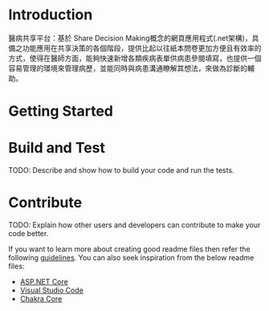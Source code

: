 # Introduction 
醫病共享平台：基於 Share Decision Making概念的網頁應用程式(.net架構)，具備之功能應用在共享決策的各個階段，提供比起以往紙本問卷更加方便且有效率的方式，使得在醫師方面，能夠快速新增各類疾病表單供病患參閱填寫，也提供一個容易管理的環境來管理病歷，並能同時與病患溝通瞭解其想法，來做為診斷的輔助。

# Getting Started


# Build and Test
TODO: Describe and show how to build your code and run the tests. 

# Contribute
TODO: Explain how other users and developers can contribute to make your code better. 

If you want to learn more about creating good readme files then refer the following [guidelines](https://docs.microsoft.com/en-us/azure/devops/repos/git/create-a-readme?view=azure-devops). You can also seek inspiration from the below readme files:
- [ASP.NET Core](https://github.com/aspnet/Home)
- [Visual Studio Code](https://github.com/Microsoft/vscode)
- [Chakra Core](https://github.com/Microsoft/ChakraCore)
